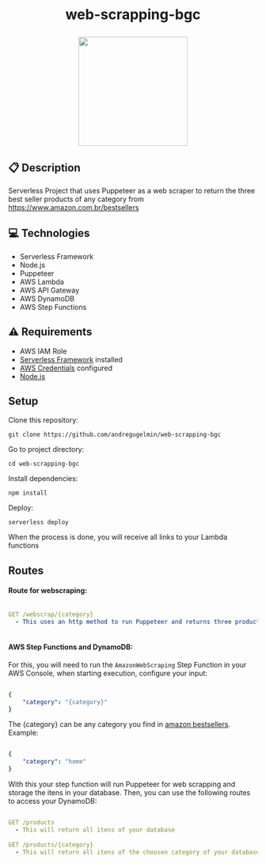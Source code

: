 # <p align = "center"> web-scrapping-bgc </p>
<p align="center">
   <img src="https://blog.bgcbrasil.com.br/wp-content/uploads/2022/11/Logo-BGC-vetor-black.png" width="220"/>
</p>

##  :clipboard: Description

Serverless Project that uses Puppeteer as a web scraper to return the three best seller products of any category from https://www.amazon.com.br/bestsellers



## :computer: Technologies

- Serverless Framework
- Node.js
- Puppeteer
- AWS Lambda
- AWS API Gateway
- AWS DynamoDB
- AWS Step Functions


## :warning: Requirements
 - AWS IAM Role
 - [Serverless Framework](https://www.serverless.com/framework/docs/getting-started) installed
 - [AWS Credentials](https://www.serverless.com/framework/docs/providers/aws/guide/credentials/#:~:text=Login%20to%20your%20AWS%20account,access%20by%20clicking%20the%20checkbox.) configured
 - [Node.js](https://nodejs.org/en/download/)

## Setup

Clone this repository:

```
git clone https://github.com/andregugelmin/web-scrapping-bgc
```

Go to project directory:
```
cd web-scrapping-bgc
```
Install dependencies:

```
npm install
```

Deploy:

```
serverless deploy
```

When the process is done, you will receive all links to your Lambda functions 

## Routes

#### Route for webscraping:

```yml

GET /webscrap/{category}
  - This uses an http method to run Puppeteer and returns three products of the choosen category (ex: kitchen, home, beauty...)
  
```

#### AWS Step Functions and DynamoDB:

For this, you will need to run the `AmazonWebScraping` Step Function in your AWS Console, when starting execution, configure your input:

```yml

{
    "category": "{category}"
}

```
The {category} can be any category you find in [amazon bestsellers](https://www.amazon.com.br/bestsellers). Example:

```yml

{
    "category": "home"
}

```
With this your step function will run Puppeteer for web scrapping and storage the itens in your database.
Then, you can use the following routes to access your DynamoDB:

```yml

GET /products
  - This will return all itens of your database
  
GET /products/{category}
  - This will return all itens of the choosen category of your database
  
```


